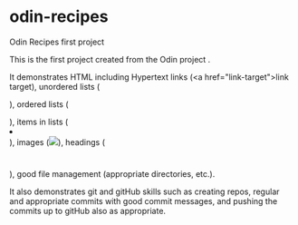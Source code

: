 # odin-recipes
Odin Recipes first project

This is the first project created from the Odin project .

It demonstrates HTML including Hypertext links \(\<a href="link-target">link target</a>\), unordered lists \(<ul></ul>\), ordered lists \(<ol></ol>\), items in lists \(<li></li>\), images \(<img src="link to image">\), headings \(<h1></h1>\), good file management \(appropriate directories, etc.\).

It also demonstrates git and gitHub skills such as creating repos, regular and appropriate commits with good commit messages, and pushing the commits up to gitHub also as appropriate.